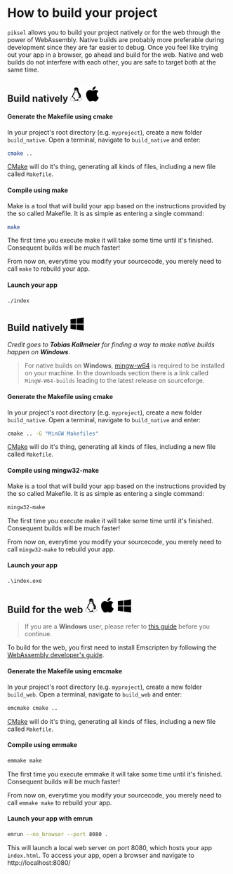 # How to build your project

`piksel` allows you to build your project natively or for the web through the power of WebAssembly. Native builds are probably more preferable during development since they are far easier to debug. Once you feel like trying out your app in a browser, go ahead and build for the web. Native and web builds do not interfere with each other, you are safe to target both at the same time.

## Build natively ![linux](_media/linux.svg) ![macos](_media/macos.svg)

#### Generate the Makefile using cmake

In your project's root directory (e.g. `myproject`), create a new folder `build_native`. Open a terminal, navigate to `build_native` and enter:

```bash
cmake ..
```

[CMake](https://cmake.org/) will do it's thing, generating all kinds of files, including a new file called `Makefile`.

#### Compile using make

Make is a tool that will build your app based on the instructions provided by the so called Makefile. It is as simple as entering a single command:

```bash
make
```

The first time you execute make it will take some time until it's finished. Consequent builds will be much faster!

From now on, everytime you modify your sourcecode, you merely need to call `make` to rebuild your app.

#### Launch your app

```bash
./index
```

## Build natively ![windows](_media/windows.svg)

*Credit goes to **Tobias Kallmeier** for finding a way to make native builds happen on **Windows**.*

>For native builds on **Windows**, [mingw-w64](https://mingw-w64.org/) is required to be installed on your machine. In the downloads section there is a link called `MingW-W64-builds` leading to the latest release on sourceforge.

#### Generate the Makefile using cmake

In your project's root directory (e.g. `myproject`), create a new folder `build_native`. Open a terminal, navigate to `build_native` and enter:

```cmd
cmake .. -G "MinGW Makefiles"
```

[CMake](https://cmake.org/) will do it's thing, generating all kinds of files, including a new file called `Makefile`.

#### Compile using mingw32-make

Make is a tool that will build your app based on the instructions provided by the so called Makefile. It is as simple as entering a single command:

```cmd
mingw32-make
```

The first time you execute make it will take some time until it's finished. Consequent builds will be much faster!

From now on, everytime you modify your sourcecode, you merely need to call `mingw32-make` to rebuild your app.

#### Launch your app

```cmd
.\index.exe
```

## Build for the web ![linux](_media/linux.svg) ![macos](_media/macos.svg) ![windows](_media/windows.svg)

>If you are a **Windows** user, please refer to [this guide](gettingstarted/windowsaddendum.md) before you continue.

To build for the web, you first need to install Emscripten by following the [WebAssembly developer's guide](https://webassembly.org/getting-started/developers-guide/).

#### Generate the Makefile using emcmake

In your project's root directory (e.g. `myproject`), create a new folder `build_web`. Open a terminal, navigate to `build_web` and enter:

```bash
emcmake cmake ..
```

[CMake](https://cmake.org/) will do it's thing, generating all kinds of files, including a new file called `Makefile`.

#### Compile using emmake

```bash
emmake make
```

The first time you execute emmake it will take some time until it's finished. Consequent builds will be much faster!

From now on, everytime you modify your sourcecode, you merely need to call `emmake make` to rebuild your app.

#### Launch your app with emrun

```bash
emrun --no_browser --port 8080 .
```

This will launch a local web server on port 8080, which hosts your app `index.html`. To access your app, open a browser and navigate to http://localhost:8080/

